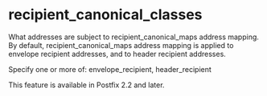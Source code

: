 # recipient_canonical_classes 

 What addresses are subject to recipient_canonical_maps address
mapping.  By default, recipient_canonical_maps address mapping is
applied to envelope recipient addresses, and to header recipient
addresses.  

 Specify one or more of: envelope_recipient, header_recipient


 This feature is available in Postfix 2.2 and later. 


